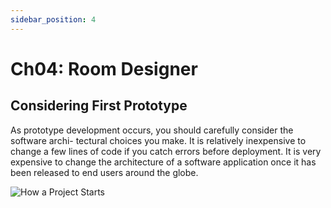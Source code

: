 ```yaml
---
sidebar_position: 4
---
```


# Ch04: Room Designer

## Considering First Prototype

As prototype development occurs, you should carefully consider the software archi- tectural choices you make. It is relatively inexpensive to change a few lines of code if you catch errors before deployment. It is very expensive to change the architecture of a software application once it has been released to end users around the globe.

![How a Project Starts](/img/safehome/sh04-1.jpg)
